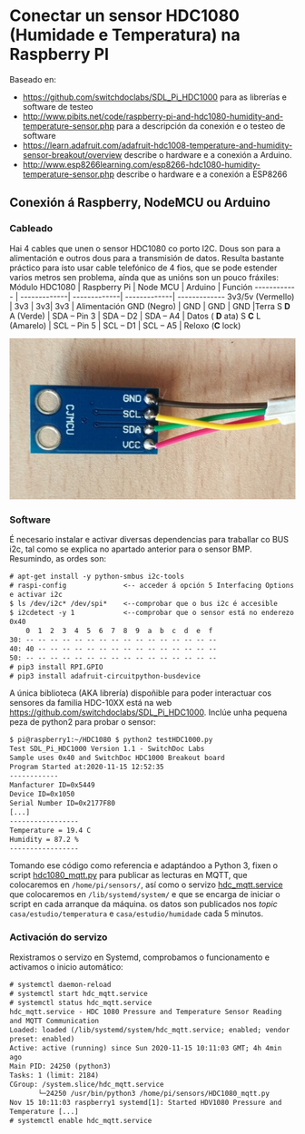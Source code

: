 # Conectar un sensor HDC1080 (Humidade e Temperatura) na Raspberry PI
Baseado en:

* https://github.com/switchdoclabs/SDL_Pi_HDC1000 para as librerías e software de testeo
* http://www.pibits.net/code/raspberry-pi-and-hdc1080-humidity-and-temperature-sensor.php para a descripción da conexión e o testeo de software
* https://learn.adafruit.com/adafruit-hdc1008-temperature-and-humidity-sensor-breakout/overview describe o hardware e a conexión a Arduino.
* http://www.esp8266learning.com/esp8266-hdc1080-humidity-temperature-sensor.php describe o hardware e a conexión a ESP8266

## Conexión á Raspberry, NodeMCU ou Arduino
### Cableado
Hai 4 cables que unen o sensor HDC1080 co porto I2C. Dous son para a alimentación e outros dous para a transmisión de datos. Resulta bastante práctico para isto usar cable telefónico de 4 fios, que se pode estender varios metros sen problema, aínda que as unións son un pouco fráxiles:
Módulo HDC1080 | Raspberry Pi | Node MCU | Arduino | Función
------------ | -------------| -------------| -------------| -------------
3v3/5v (Vermello)  | 3v3 | 3v3| 3v3 | Alimentación
GND (Negro) | GND | GND | GND |Terra
S __D__ A (Verde) | SDA – Pin 3  | SDA – D2 | SDA – A4 | Datos ( __D__ ata)
S __C__ L (Amarelo) | SCL – Pin 5 | SCL – D1 | SCL – A5 | Reloxo (__C__ lock)

![HDC1080 con cables soldados](imaxes/HDC1080.jpg)

### Software 
É necesario instalar e activar diversas dependencias para traballar co BUS i2c, tal como se explica no apartado anterior para o sensor BMP. Resumindo, as ordes son:

    # apt-get install -y python-smbus i2c-tools
    # raspi-config              <-- acceder á opción 5 Interfacing Options e activar i2c
    $ ls /dev/i2c* /dev/spi*	<--comprobar que o bus i2c é accesible
    $ i2cdetect -y 1			<--comprobar que o sensor está no enderezo 0x40
        0  1  2  3  4  5  6  7  8  9  a  b  c  d  e  f
    30: -- -- -- -- -- -- -- -- -- -- -- -- -- -- -- -- 
    40: 40 -- -- -- -- -- -- -- -- -- -- -- -- -- -- -- 
    50: -- -- -- -- -- -- -- -- -- -- -- -- -- -- -- --
    # pip3 install RPI.GPIO
    # pip3 install adafruit-circuitpython-busdevice

A única biblioteca (AKA librería) dispoñible para poder interactuar cos sensores da familia HDC-10XX está na web https://github.com/switchdoclabs/SDL_Pi_HDC1000. Inclúe unha pequena peza de python2 para probar o sensor:

    $ pi@raspberry1:~/HDC1080 $ python2 testHDC1000.py
    Test SDL_Pi_HDC1000 Version 1.1 - SwitchDoc Labs
    Sample uses 0x40 and SwitchDoc HDC1000 Breakout board 
    Program Started at:2020-11-15 12:52:35
    ------------
    Manfacturer ID=0x5449
    Device ID=0x1050
    Serial Number ID=0x2177F80
    [...]
    -----------------
    Temperature = 19.4 C
    Humidity = 87.2 %
    -----------------
Tomando ese código como referencia e adaptándoo a Python 3, fixen o script [hdc1080_mqtt.py](sensors/hdc1080_mqtt.py) para publicar as lecturas en MQTT, que colocaremos en `/home/pi/sensors/`, así como o servizo [hdc_mqtt.service](services/hdc_mqtt.service) que colocaremos en `/lib/systemd/system/` e que se encarga de iniciar o script en cada arranque da máquina.
os datos son publicados nos _topic_ `casa/estudio/temperatura` e  `casa/estudio/humidade` cada 5 minutos.

### Activación do servizo
Rexistramos o servizo en Systemd, comprobamos o funcionamento e activamos o inicio automático:

    # systemctl daemon-reload
    # systemctl start hdc_mqtt.service
    # systemctl status hdc_mqtt.service
    hdc_mqtt.service - HDC 1080 Pressure and Temperature Sensor Reading and MQTT Communication
    Loaded: loaded (/lib/systemd/system/hdc_mqtt.service; enabled; vendor preset: enabled)
    Active: active (running) since Sun 2020-11-15 10:11:03 GMT; 4h 4min ago
    Main PID: 24250 (python3)
    Tasks: 1 (limit: 2184)
    CGroup: /system.slice/hdc_mqtt.service
           └─24250 /usr/bin/python3 /home/pi/sensors/HDC1080_mqtt.py
    Nov 15 10:11:03 raspberry1 systemd[1]: Started HDV1080 Pressure and Temperature [...]
    # systemctl enable hdc_mqtt.service


